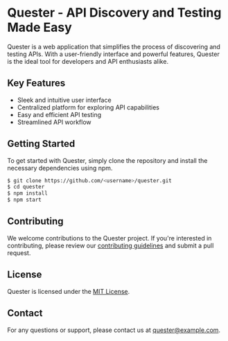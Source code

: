# Quester - API Discovery and Testing Made Easy

Quester is a web application that simplifies the process of discovering and testing APIs. With a user-friendly interface and powerful features, Quester is the ideal tool for developers and API enthusiasts alike.

## Key Features
- Sleek and intuitive user interface
- Centralized platform for exploring API capabilities
- Easy and efficient API testing
- Streamlined API workflow

## Getting Started

To get started with Quester, simply clone the repository and install the necessary dependencies using npm.

```sh
$ git clone https://github.com/<username>/quester.git
$ cd quester
$ npm install
$ npm start
```

## Contributing

We welcome contributions to the Quester project. If you're interested in contributing, please review our [contributing guidelines](CONTRIBUTING.md) and submit a pull request.

## License

Quester is licensed under the [MIT License](LICENSE).

## Contact

For any questions or support, please contact us at [quester@example.com](mailto:quester@example.com).

